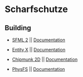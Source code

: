 # Scharfschutze

## Building
* [SFML 2](https://github.com/SFML/SFML) || [Documentation](https://www.sfml-dev.org/documentation/2.4.2/)

* [Entity X](https://github.com/alecthomas/entityx) || [Documentation](https://github.com/alecthomas/entityx/blob/master/README.md)
* [Chipmunk 2D](https://chipmunk-physics.net) || [Documentation](https://chipmunk-physics.net/release/ChipmunkLatest-API-Reference/)
* [PhysFS](https://icculus.org/physfs/) || [Documentation](https://icculus.org/physfs/docs/html/)
